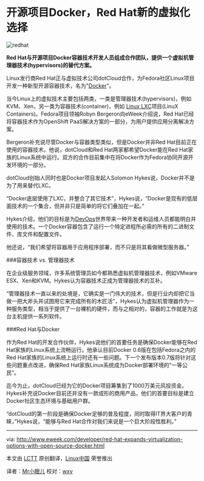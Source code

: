 
开源项目Docker，Red Hat新的虚拟化选择
==============================================================

![redhat](http://www.eweek.com/imagesvr_ce/1773/290x195redhat1.jpg)

**Red Hat与开源项目Docker容器技术开发人员组成合作团队，提供一个虚拟机管理器技术(hypervisors)的替代方案。**

Linux发行商Red Hat正与虚拟技术公司dotCloud合作，为Fedora社区Linux项目开发一种新型开源容器技术，名为"[Docker][1]"。

当今Linux上的虚拟技术主要包括两类，一类是管理器技术(hypervisors)，例如KVM、Xen，另一类为容器技术(container)，例如 [Linux LXC][2]项目(LinuX Containers)。Fedora项目领袖Robyn Bergeron向eWeek介绍说，Red Hat已经将容器技术作为OpenShift PaaS解决方案的一部分，为用户提供应用分离解决方案。

Bergeron补充说尽管Docker与容器类型类似，但是Docker并非Red Hat目前正在使用的容器技术。他说，dotCloud和Red Hat两家都希望Docker能在Red Hat家族的Linux系统中运行。双方的合作目前集中在将Docker作为Fedora协同开源开发环境的一部分。

dotCloud创始人同时也是Docker项目发起人Solomon Hykes说，Docker并不是为了用来替代LXC。

“Docker底层使用了LXC，并整合了其它技术”，Hykes说，“Docker是现有的低层面技术的一个集合，但并非只是简单的将它们叠加在一起。”

Hykes介绍，他们的目标是为[DevOps][3]世界带来一种开发者和运维人员都能明白并使用的技术。一个Docker容器包含了运行一个特定进程所必需的所有的二进制文件、库文件和配置文件。

他还说，“我们希望将容器用于应用程序部署，而不只是将其看做微型服务器。”

###容器技术 vs. 管理器技术

在企业级服务领域，许多系统管理员如今都熟悉虚拟机管理器技术，例如VMware ESX、Xen和KVM。Hykes认为容器技术正成为管理器技术的互补。

“管理器技术一直以来的处境是，它确实是一门伟大的技术，但是行业内却把它当做一把大斧头并试图用它来完成所有的木匠活”，Hykes认为虚拟机管理器作为一种服务类型，相当于提供了一台裸机的硬件，而与之相对的，容器的工作就是为这台主机提供一系列软件。

###Red Hat与Docker

作为Red Hat的开发合作伙伴，Hykes说他们的首要任务是确保Docker能够在Red Hat家族的Linux系统上流畅运行。他承认目前Docker 0.6版在包括Fedora之内的Red Hat家族的Linux系统上运行时还有一些问题。下一个发布版本0.7版将针对这些问题重点改进，确保Red Hat家族Linux系统成为Docker部署环境的“一等公民”。

迄今为止，dotCloud已经为它的Docker项目筹集到了1000万美元风投资金。Hykes补充说Docker目前还并没有一款成形的商用产品，他们的首要目标是建立Docker社区生态环境与基础用户群。

“dotCloud的第一阶段是确保Docker足够的普及程度，同时取得IT界大客户的青睐，”Hykes说，“能够与Red Hat合作对我们来说是一个巨大阶段性胜利。”

---

via: http://www.eweek.com/developer/red-hat-expands-virtualization-options-with-open-source-docker.html

本文由 [LCTT][] 原创翻译，[Linux中国][] 荣誉推出

译者：[Mr小眼儿] 校对：[wxy][]

[LCTT]:https://github.com/LCTT/TranslateProject
[Linux中国]:http://linux.cn/portal.php
[Mr小眼儿]:http://linux.cn/space/14801
[wxy]:http://linux.cn/space/wxy

[1]:https://www.docker.io/
[2]:http://en.wikipedia.org/wiki/LXC
[3]:http://en.wikipedia.org/wiki/DevOps

